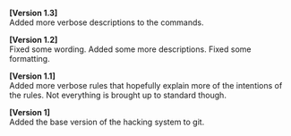 **[Version 1.3]**<br/>
Added more verbose descriptions to the commands.

**[Version 1.2]**<br/>
Fixed some wording. Added some more descriptions. Fixed some formatting.

**[Version 1.1]**<br/>
Added more verbose rules that hopefully explain more of the intentions of the rules. Not everything is brought up to standard though.

**[Version 1]**<br/>
Added the base version of the hacking system to git.